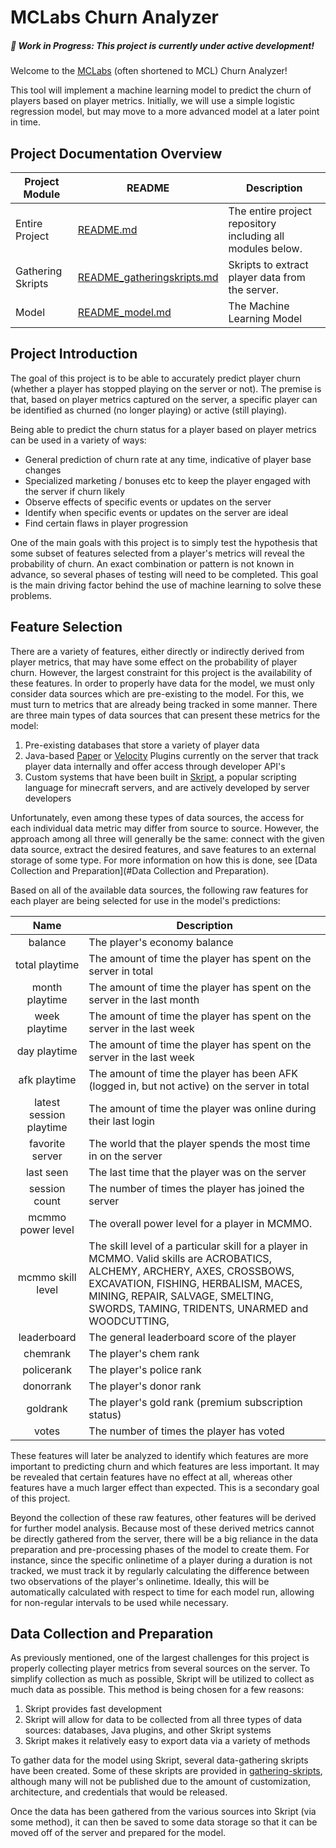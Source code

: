 # MCLabs Churn Analyzer

##### 🚧 Work in Progress: This project is currently under active development!

Welcome to the [MCLabs](https://labs-mc.com/) (often shortened to MCL) Churn Analyzer!

This tool will implement a machine learning model to predict the churn of players based on player metrics. Initially, we will use a simple logistic regression model, but may move to a more advanced model at a later point in time.

## Project Documentation Overview

| Project Module    | README                                                                                           | Description                                                |
| ----------------- | ------------------------------------------------------------------------------------------------ | ---------------------------------------------------------- |
| Entire Project    | [README.md](README.md)                                                                              | The entire project repository including all modules below. |
| Gathering Skripts | [ README_gatheringskripts.md](gathering-skripts/README_gatheringskripts.md "Gathering Skripts Readme") | Skripts to extract player data from the server.            |
| Model             | [README_model.md](model-src/README_model.md "Model Readme")                                            | The Machine Learning Model                                 |

## Project Introduction

The goal of this project is to be able to accurately predict player churn (whether a player has stopped playing on the server or not). The premise is that, based on player metrics captured on the server, a specific player can be identified as churned (no longer playing) or active (still playing).

Being able to predict the churn status for a player based on player metrics can be used in a variety of ways:

* General prediction of churn rate at any time, indicative of player base changes
* Specialized marketing / bonuses etc to keep the player engaged with the server if churn likely
* Observe effects of specific events or updates on the server
* Identify when specific events or updates on the server are ideal
* Find certain flaws in player progression

One of the main goals with this project is to simply test the hypothesis that some subset of features selected from a player's metrics will reveal the probability of churn. An exact combination or pattern is not known in advance, so several phases of testing will need to be completed. This goal is the main driving factor behind the use of machine learning to solve these problems.

## Feature Selection

There are a variety of features, either directly or indirectly derived from player metrics, that may have some effect on the probability of player churn. However, the largest constraint for this project is the availability of these features. In order to properly have data for the model, we must only consider data sources which are pre-existing to the model. For this, we must turn to metrics that are already being tracked in some manner. There are three main types of data sources that can present these metrics for the model:

1. Pre-existing databases that store a variety of player data
2. Java-based [Paper](https://papermc.io/software/paper) or [Velocity](https://papermc.io/software/velocity) Plugins currently on the server that track player data internally and offer access through developer API's
3. Custom systems that have been built in [Skript](https://github.com/SkriptLang/Skript), a popular scripting language for minecraft servers, and are actively developed by server developers

Unfortunately, even among these types of data sources, the access for each individual data metric may differ from source to source. However, the approach among all three will generally be the same: connect with the given data source, extract the desired features, and save features to an external storage of some type. For more information on how this is done, see [Data Collection and Preparation](#Data Collection and Preparation).

Based on all of the available data sources, the following raw features for each player are being selected for use in the model's predictions:

|          Name          | Description                                                                                                                                                                                                                                                |
| :---------------------: | ---------------------------------------------------------------------------------------------------------------------------------------------------------------------------------------------------------------------------------------------------------- |
|         balance         | The player's economy balance                                                                                                                                                                                                                               |
|     total playtime     | The amount of time the player has spent on the server in total                                                                                                                                                                                             |
|     month playtime     | The amount of time the player has spent on the server in the last month                                                                                                                                                                                    |
|      week playtime      | The amount of time the player has spent on the server in the last week                                                                                                                                                                                     |
|      day playtime      | The amount of time the player has spent on the server in the last week                                                                                                                                                                                     |
|      afk playtime      | The amount of time the player has been AFK (logged in, but not active) on the server in total                                                                                                                                                              |
| latest session playtime | The amount of time the player was online during their last login                                                                                                                                                                                           |
|     favorite server     | The world that the player spends the most time in on the server                                                                                                                                                                                            |
|        last seen        | The last time that the player was on the server                                                                                                                                                                                                            |
|      session count      | The number of times the player has joined the server                                                                                                                                                                                                       |
|    mcmmo power level    | The overall power level for a player in MCMMO.                                                                                                                                                                                                             |
|    mcmmo skill level    | The skill level of a particular skill for a player in MCMMO. Valid skills are ACROBATICS, ALCHEMY, ARCHERY, AXES, CROSSBOWS, EXCAVATION, FISHING, HERBALISM, MACES, MINING, REPAIR, SALVAGE, SMELTING, SWORDS, TAMING, TRIDENTS, UNARMED and WOODCUTTING, |
|       leaderboard       | The general leaderboard score of the player                                                                                                                                                                                                                |
|        chemrank        | The player's chem rank                                                                                                                                                                                                                                    |
|       policerank       | The player's police rank                                                                                                                                                                                                                                   |
|        donorrank        | The player's donor rank                                                                                                                                                                                                                                    |
|        goldrank        | The player's gold rank (premium subscription status)                                                                                                                                                                                                       |
|          votes          | The number of times the player has voted                                                                                                                                                                                                                   |

These features will later be analyzed to identify which features are more important to predicting churn and which features are less important. It may be revealed that certain features have no effect at all, whereas other features have a much larger effect than expected. This is a secondary goal of this project.

Beyond the collection of these raw features, other features will be derived for further model analysis. Because most of these derived metrics cannot be directly gathered from the server, there will be a big reliance in the data preparation and pre-processing phases of the model to create them. For instance, since the specific onlinetime of a player during a duration is not tracked, we must track it by regularly calculating the difference between two observations of the player's onlinetime. Ideally, this will be automatically calculated with respect to time for each model run, allowing for non-regular intervals to be used while necessary.

## Data Collection and Preparation

As previously mentioned, one of the largest challenges for this project is properly collecting player metrics from several sources on the server. To simplify collection as much as possible, Skript will be utilized to collect as much data as possible. This method is being chosen for a few reasons:

1. Skript provides fast development
2. Skript will allow for data to be collected from all three types of data sources: databases, Java plugins, and other Skript systems
3. Skript makes it relatively easy to export data via a variety of methods

To gather data for the model using Skript, several data-gathering skripts have been created. Some of these skripts are provided in [gathering-skripts](gathering-skripts), although many will not be published due to the amount of customization, architecture, and credentials that would be released.

Once the data has been gathered from the various sources into Skript (via some method), it can then be saved to some data storage so that it can be moved off of the server and prepared for the model.
